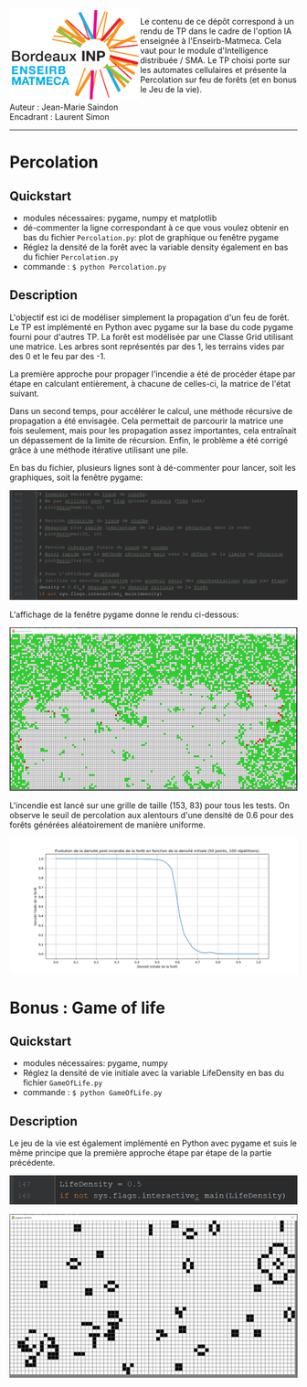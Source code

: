 <img align="left" height="160" src=img/logotrans.png>

Le contenu de ce dépôt correspond à un rendu de TP dans le cadre de l'option IA enseignée à l'Enseirb-Matmeca. Cela vaut pour le module d'Intelligence distribuée / SMA. Le TP choisi porte sur les automates cellulaires et présente la Percolation sur feu de forêts (et en bonus le Jeu de la vie).   

Auteur : Jean-Marie Saindon      
Encadrant : Laurent Simon   

---

# Percolation

## Quickstart
- modules nécessaires: pygame, numpy et matplotlib
- dé-commenter la ligne correspondant à ce que vous voulez obtenir en bas du fichier `Percolation.py`: plot de graphique ou fenêtre pygame
- Réglez la densité de la forêt avec la variable density également en bas du fichier `Percolation.py`
- commande : `$ python Percolation.py`

## Description
L'objectif est ici de modéliser simplement la propagation d'un feu de forêt.
Le TP est implémenté en Python avec pygame sur la base du code pygame fourni pour d'autres TP.
La forêt est modélisée par une Classe Grid utilisant une matrice.
Les arbres sont représentés par des 1, les terrains vides par des 0 et le feu par des -1.

La première approche pour propager l'incendie a été de procéder étape par étape en calculant entièrement, à chacune de celles-ci, la matrice de l'état suivant.

Dans un second temps, pour accélérer le calcul, une méthode récursive de propagation a été envisagée. Cela permettait de parcourir la matrice une fois seulement, mais pour les propagation assez importantes, cela entraînait un dépassement de la limite de récursion.
Enfin, le problème a été corrigé grâce à une méthode itérative utilisant une pile.

En bas du fichier, plusieurs lignes sont à dé-commenter pour lancer, soit les graphiques, soit la fenêtre pygame:

<p align="center">
  <img src=img/PercoCode.PNG>
</p>

L'affichage de la fenêtre pygame donne le rendu ci-dessous:

<p align="center">
  <img width="650" src=img/Perco.PNG>
</p>

L'incendie est lancé sur une grille de taille (153, 83) pour tous les tests. On observe le seuil de percolation aux alentours d'une densité de 0.6 pour des forêts générées aléatoirement de manière uniforme. 

<p align="center">
  <img src=img/graph_50_100_2.png>
</p>



# Bonus : Game of life

## Quickstart

- modules nécessaires: pygame, numpy
- Réglez la densité de vie initiale avec la variable LifeDensity en bas du fichier `GameOfLife.py`
- commande : `$ python GameOfLife.py`

## Description
Le jeu de la vie est également implémenté en Python avec pygame et suis le même principe que la première approche étape par étape de la partie précédente.


<p align="center">
  <img src=img/GameOfLifeCode.PNG>
</p>

<p align="center">
  <img width="650" src=img/GameOfLife.PNG>
</p>


